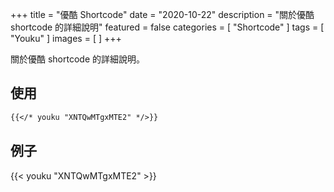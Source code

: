 +++
title = "優酷 Shortcode"
date = "2020-10-22"
description = "關於優酷 shortcode 的詳細說明"
featured = false
categories = [
  "Shortcode"
]
tags = [
  "Youku"
]
images = [
]
+++

關於優酷 shortcode 的詳細說明。
<!--more-->

## 使用

```markdown
{{</* youku "XNTQwMTgxMTE2" */>}}
```

## 例子

{{< youku "XNTQwMTgxMTE2" >}}
